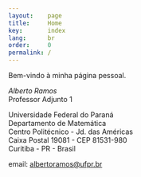 ```yaml
---
layout:    page
title:     Home
key:       index
lang:      br
order:     0
permalink: /
---
```

Bem-vindo à minha página pessoal. <br />

*Alberto Ramos* <br />
Professor Adjunto 1

Universidade Federal do Paraná <br />
Departamento de Matemática <br />
Centro Politécnico - Jd. das Américas <br />
Caixa Postal 19081 - CEP 81531-980 <br />
Curitiba - PR - Brasil

email: albertoramos@ufpr.br

